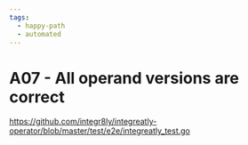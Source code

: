 ```yaml
---
tags:
  - happy-path
  - automated
---
```


# A07 - All operand versions are correct

https://github.com/integr8ly/integreatly-operator/blob/master/test/e2e/integreatly_test.go
